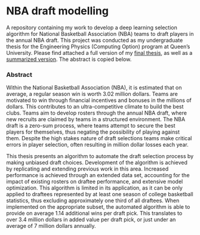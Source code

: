 # NBA draft modelling
A repository containing my work to develop a deep learning selection algorithm for National Basketball Association (NBA) teams to draft players in the annual NBA draft. This project was conducted as my undergraduate thesis for the Engineering Physics (Computing Option) program at Queen’s University. Please find attached a full version of my [final thesis](Full_Thesis.pdf), as well as a [summarized version](Summary_Thesis.pdf). The abstract is copied below.

### Abstract
Within the National Basketball Association (NBA), it is estimated that on average, a regular season win is worth 3.02 million dollars. Teams are motivated to win through financial incentives and bonuses in the millions of dollars. This contributes to an ultra-competitive climate to build the best clubs. Teams aim to develop rosters through the annual NBA draft, where new recruits are claimed by teams in a structured environment. The NBA draft is a zero-sum process, where teams attempt to secure the best players for themselves, thus negating the possibility of playing against them. Despite the high stakes nature of draft selections teams make critical errors in player selection, often resulting in million dollar losses each year. 

This thesis presents an algorithm to automate the draft selection process by making unbiased draft choices. Development of the algorithm is achieved by replicating and extending previous work in this area. Increased performance is achieved through an extended data set, accounting for the impact of existing rosters on draftee performance, and extensive model optimization. This algorithm is limited in its application, as it can be only applied to draftees represented by at least one season of college basketball statistics, thus excluding approximately one third of all draftees. When implemented on the appropriate subset, the automated algorithm is able to provide on average 1.14 additional wins per draft pick. This translates to over 3.4 million dollars in added value per draft pick, or just under an average of 7 million dollars annually.
